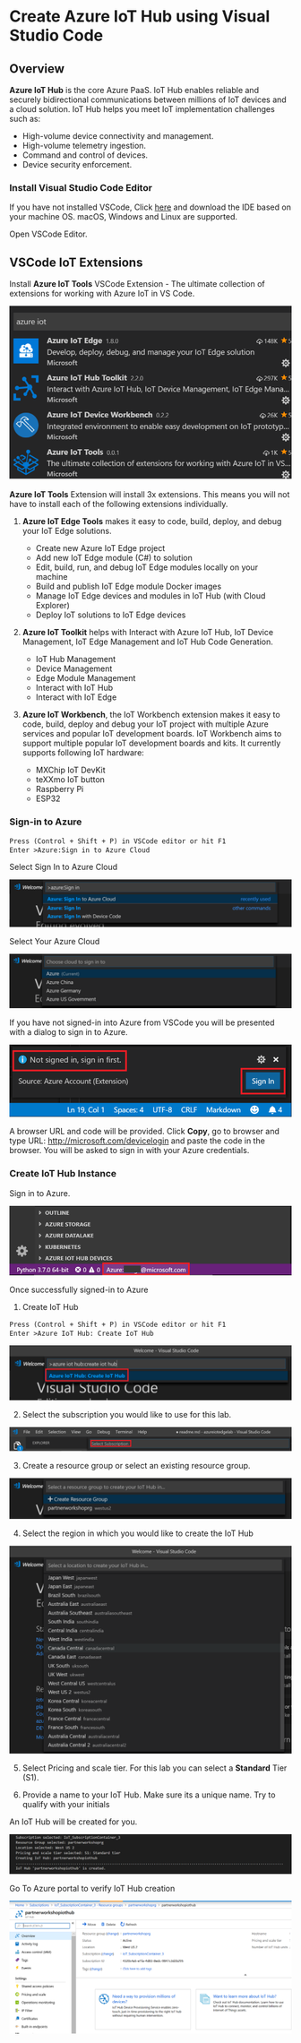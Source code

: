 # Create Azure IoT Hub using Visual Studio Code

## Overview

**Azure IoT Hub** is the core Azure PaaS. IoT Hub enables reliable and securely bidirectional communications between millions of IoT devices and a cloud solution. IoT Hub helps you meet IoT implementation challenges such as:

* High-volume device connectivity and management.
* High-volume telemetry ingestion.
* Command and control of devices.
* Device security enforcement.

### Install Visual Studio Code Editor

If you have not installed VSCode, Click [here](https://code.visualstudio.com/) and download the IDE based on your machine OS. macOS, Windows and Linux are supported.

Open VSCode Editor.

## VSCode IoT Extensions

Install **Azure IoT Tools** VSCode Extension - The ultimate collection of extensions for working with Azure IoT in VS Code. 

![Extensions](/iothub/images/06_extensions.png)


**Azure IoT Tools** Extension will install 3x extensions. This means you will not have to install each of the following extensions individually. 

1. **Azure IoT Edge Tools** makes it easy to code, build, deploy, and debug your IoT Edge solutions.

    * Create new Azure IoT Edge project
    * Add new IoT Edge module (C#) to solution
    * Edit, build, run, and debug IoT Edge modules locally on your machine
    * Build and publish IoT Edge module Docker images
    * Manage IoT Edge devices and modules in IoT Hub (with Cloud Explorer)
    * Deploy IoT solutions to IoT Edge devices

2. **Azure IoT Toolkit** helps with Interact with Azure IoT Hub, IoT Device Management, IoT Edge Management and IoT Hub Code Generation.

    * IoT Hub Management
    * Device Management
    * Edge Module Management
    * Interact with IoT Hub
    * Interact with IoT Edge

3. **Azure IoT Workbench**, the IoT Workbench extension makes it easy to code, build, deploy and debug your IoT project with multiple Azure services and popular IoT development boards. IoT Workbench aims to support multiple popular IoT development boards and kits. It currently supports following IoT hardware:
    * MXChip IoT DevKit
    * teXXmo IoT button
    * Raspberry Pi
    * ESP32

### Sign-in to Azure

```editor
Press (Control + Shift + P) in VSCode editor or hit F1
Enter >Azure:Sign in to Azure Cloud
```

Select Sign In to Azure Cloud

![Sign In](/iothub/images/10_azure_signin.png)

Select Your Azure Cloud

![Sign In](/iothub/images/11_azure.png)

If you have not signed-in into Azure from VSCode you will be presented with a dialog to sign in to Azure.

![Sign In](/iothub/images/02_signing_to_iothub.png)

A browser URL and code will be provided. Click **Copy**, go to browser and type URL: http://microsoft.com/devicelogin and paste the code in the browser. You will be asked to sign in with your Azure credentials.

### Create IoT Hub Instance

Sign in to Azure. 

![Azure Signin](/iothub/images/12_azure_signin.png)

Once successfully signed-in to Azure 

1. Create IoT Hub 

```editor
Press (Control + Shift + P) in VSCode editor or hit F1
Enter >Azure IoT Hub: Create IoT Hub
```

![Create IoT Hub](/iothub/images/13_azure_create_iothub.png)

2. Select the subscription you would like to use for this lab.

![Select Subscription](/iothub/images/03_select_subscription.png)
   
3. Create a resource group or select an existing resource group.

![Create Resource Group ](/iothub/images/14_create_resourcegroup.png)
 
4. Select the region in which you would like to create the IoT Hub

![Select Region](/iothub/images/15_select_region.png)

5. Select Pricing and scale tier. For this lab you can select a **Standard** Tier (S1).
   
6. Provide a name to your IoT Hub. Make sure its a unique name. Try to qualify with your initials

An IoT Hub will be created for you.

![Create IoT hub](/iothub/images/04_iothub_creation.png)

Go To Azure portal to verify IoT Hub creation

![IoT Hub](/iothub/images/05_iothub_overview.png)

